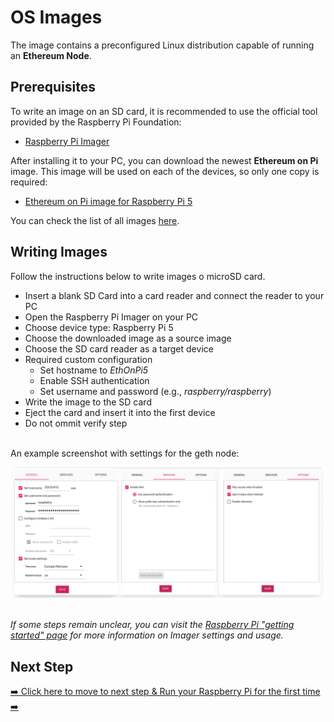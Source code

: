 # OS Images

The image contains a preconfigured Linux distribution capable of running an **Ethereum Node**.

## Prerequisites
To write an image on an SD card, it is recommended to use the official tool provided by the Raspberry Pi Foundation:
- [Raspberry Pi Imager](https://www.raspberrypi.com/software/)

After installing it to your PC, you can download the newest **Ethereum on Pi** image. This image will be used on each of the devices, so only one copy is required:
- [Ethereum on Pi image for Raspberry Pi 5](https://github.com/Web3-Pi/Ethereum-On-Raspberry-Pi/releases/tag/Rpi5)

You can check the list of all images [here](https://github.com/viggith/ethereum-on-pi/releases).


## Writing Images
Follow the instructions below to write images o microSD card.

- Insert a blank SD Card into a card reader and connect the reader to your PC
- Open the Raspberry Pi Imager on your PC
- Choose device type: Raspberry Pi 5 
- Choose the downloaded image as a source image
- Choose the SD card reader as a target device
- Required custom configuration
  - Set hostname to _EthOnPi5_
  - Enable SSH authentication
  - Set username and password (e.g., _raspberry/raspberry_)
- Write the image to the SD card
- Eject the card and insert it into the first device
- Do not ommit verify step
  
\
An example screenshot with settings for the geth node:

![Sample Raspbberyy Pi Imager configuration](./img-raspberry-pi5-imager-example.png)


\
_If some steps remain unclear, you can visit the [Raspberry Pi "getting started" page](https://www.raspberrypi.com/documentation/computers/getting-started.html) for more information on Imager settings and usage._

## Next Step

[➡️ Click here to move to next step & Run your Raspberry Pi for the first time ➡️](./4-installation.md)
